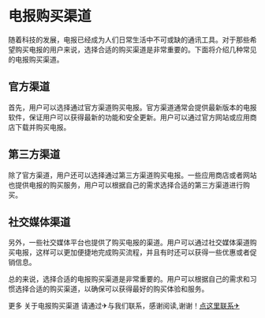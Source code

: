 # 电报购买渠道

随着科技的发展，电报已经成为人们日常生活中不可或缺的通讯工具。对于那些希望购买电报的用户来说，选择合适的购买渠道是非常重要的。下面将介绍几种常见的电报购买渠道。

## 官方渠道

首先，用户可以选择通过官方渠道购买电报。官方渠道通常会提供最新版本的电报软件，保证用户可以获得最新的功能和安全更新。用户可以通过官方网站或应用商店下载并购买电报。

## 第三方渠道

除了官方渠道，用户还可以选择通过第三方渠道购买电报。一些应用商店或者网站也提供电报的购买服务，用户可以根据自己的需求选择合适的第三方渠道进行购买。

## 社交媒体渠道

另外，一些社交媒体平台也提供了购买电报的渠道。用户可以通过社交媒体渠道购买电报，这样可以更加便捷地完成购买流程，并且有时还可以获得一些优惠或者促销信息。

总的来说，选择合适的电报购买渠道是非常重要的。用户可以根据自己的需求和习惯选择合适的购买渠道，以确保可以获得最好的购买体验和服务。

更多 关于电报购买渠道 请通过✈与我们联系，感谢阅读,谢谢！[点这里联系✈](https://a.k02.cc)